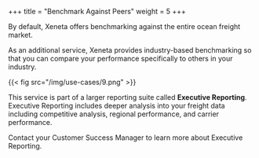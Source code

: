 +++
title = "Benchmark Against Peers"
weight = 5
+++

By default, Xeneta offers benchmarking against the entire ocean freight market. 

As an additional service, Xeneta provides industry-based benchmarking so that you can compare your performance specifically to others in your industry. 

{{< fig src="/img/use-cases/9.png" >}}

This service is part of a larger reporting suite called **Executive Reporting**. Executive Reporting includes deeper analysis into your freight data including competitive analysis, regional performance, and carrier performance.

Contact your Customer Success Manager to learn more about Executive Reporting.